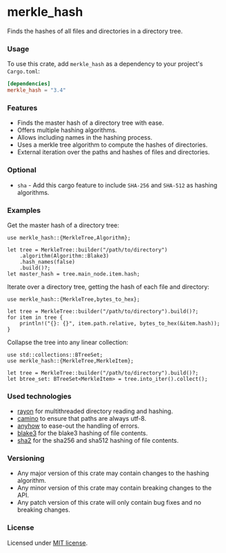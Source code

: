 # merkle_hash

Finds the hashes of all files and directories in a directory tree.

### Usage

To use this crate, add `merkle_hash` as a dependency to your project's `Cargo.toml`:

```toml
[dependencies]
merkle_hash = "3.4"
```

### Features

* Finds the master hash of a directory tree with ease.
* Offers multiple hashing algorithms.
* Allows including names in the hashing process.
* Uses a merkle tree algorithm to compute the hashes of directories.
* External iteration over the paths and hashes of files and directories.

### Optional

* `sha` - Add this cargo feature to include `SHA-256` and `SHA-512` as hashing algorithms.

### Examples

Get the master hash of a directory tree:

```rust,no_run
use merkle_hash::{MerkleTree,Algorithm};

let tree = MerkleTree::builder("/path/to/directory")
    .algorithm(Algorithm::Blake3)
    .hash_names(false)
    .build()?;
let master_hash = tree.main_node.item.hash;
```

Iterate over a directory tree, getting the hash of each file and directory:

```rust,no_run
use merkle_hash::{MerkleTree,bytes_to_hex};

let tree = MerkleTree::builder("/path/to/directory").build()?;
for item in tree {
    println!("{}: {}", item.path.relative, bytes_to_hex(&item.hash));
}
```

Collapse the tree into any linear collection:

```rust,no_run
use std::collections::BTreeSet;
use merkle_hash::{MerkleTree,MerkleItem};

let tree = MerkleTree::builder("/path/to/directory").build()?;
let btree_set: BTreeSet<MerkleItem> = tree.into_iter().collect();
```

### Used technologies

* [rayon](https://crates.io/crates/rayon) for multithreaded directory reading and hashing.
* [camino](https://crates.io/crates/camino) to ensure that paths are always utf-8.
* [anyhow](https://crates.io/crates/anyhow) to ease-out the handling of errors.
* [blake3](https://crates.io/crates/blake3) for the blake3 hashing of file contents.
* [sha2](https://crates.io/crates/sha2) for the sha256 and sha512 hashing of file contents.

### Versioning

* Any major version of this crate may contain changes to the hashing algorithm.
* Any minor version of this crate may contain breaking changes to the API.
* Any patch version of this crate will only contain bug fixes and no breaking changes.

### License

Licensed under [MIT license](https://github.com/hristogochev/merkle_hash/blob/main/LICENSE).